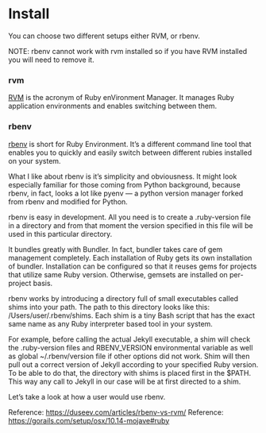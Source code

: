 # Install

You can choose two different setups either RVM, or rbenv.

NOTE: rbenv cannot work with rvm installed so if you have RVM installed you will need to remove it.

### rvm

[RVM](https://rvm.io) is the acronym of Ruby enVironment Manager. It manages Ruby application environments and enables switching between them.

### rbenv

[rbenv](https://github.com/rbenv/rbenv) is short for Ruby Environment. It’s a different command line tool that enables you to quickly and easily switch between different rubies installed on your system.

What I like about rbenv is it’s simplicity and obviousness. It might look especially familiar for those coming from Python background, because rbenv, in fact, looks a lot like pyenv — a python version manager forked from rbenv and modified for Python.

rbenv is easy in development. All you need is to create a .ruby-version file in a directory and from that moment the version specified in this file will be used in this particular directory.

It bundles greatly with Bundler. In fact, bundler takes care of gem management completely. Each installation of Ruby gets its own installation of bundler. Installation can be configured so that it reuses gems for projects that utilize same Ruby version. Otherwise, gemsets are installed on per-project basis.

rbenv works by introducing a directory full of small executables called shims into your path. The path to this directory looks like this: /Users/user/.rbenv/shims. Each shim is a tiny Bash script that has the exact same name as any Ruby interpreter based tool in your system.

For example, before calling the actual Jekyll executable, a shim will check the .ruby-version files and RBENV_VERSION environmental variable as well as global ~/.rbenv/version file if other options did not work. Shim will then pull out a correct version of Jekyll according to your specified Ruby version. To be able to do that, the directory with shims is placed first in the $PATH. This way any call to Jekyll in our case will be at first directed to a shim.

Let’s take a look at how a user would use rbenv.



Reference: https://duseev.com/articles/rbenv-vs-rvm/
Reference: https://gorails.com/setup/osx/10.14-mojave#ruby
